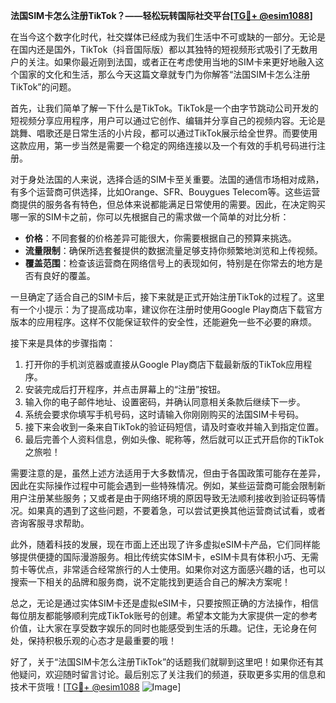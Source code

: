 **法国SIM卡怎么注册TikTok？——轻松玩转国际社交平台[[TG💪+ @esim1088](https://t.me/s/esim1088)]**

在当今这个数字化时代，社交媒体已经成为我们生活中不可或缺的一部分。无论是在国内还是国外，TikTok（抖音国际版）都以其独特的短视频形式吸引了无数用户的关注。如果你最近刚到法国，或者正在考虑使用当地的SIM卡来更好地融入这个国家的文化和生活，那么今天这篇文章就专门为你解答“法国SIM卡怎么注册TikTok”的问题。

首先，让我们简单了解一下什么是TikTok。TikTok是一个由字节跳动公司开发的短视频分享应用程序，用户可以通过它创作、编辑并分享自己的视频内容。无论是跳舞、唱歌还是日常生活的小片段，都可以通过TikTok展示给全世界。而要使用这款应用，第一步当然是需要一个稳定的网络连接以及一个有效的手机号码进行注册。

对于身处法国的人来说，选择合适的SIM卡至关重要。法国的通信市场相对成熟，有多个运营商可供选择，比如Orange、SFR、Bouygues Telecom等。这些运营商提供的服务各有特色，但总体来说都能满足日常使用的需要。因此，在决定购买哪一家的SIM卡之前，你可以先根据自己的需求做一个简单的对比分析：

- **价格**：不同套餐的价格差异可能很大，你需要根据自己的预算来挑选。
- **流量限制**：确保所选套餐提供的数据流量足够支持你频繁地浏览和上传视频。
- **覆盖范围**：检查该运营商在网络信号上的表现如何，特别是在你常去的地方是否有良好的覆盖。

一旦确定了适合自己的SIM卡后，接下来就是正式开始注册TikTok的过程了。这里有一个小提示：为了提高成功率，建议你在注册时使用Google Play商店下载官方版本的应用程序。这样不仅能保证软件的安全性，还能避免一些不必要的麻烦。

接下来是具体的步骤指南：

1. 打开你的手机浏览器或直接从Google Play商店下载最新版的TikTok应用程序。
2. 安装完成后打开程序，并点击屏幕上的“注册”按钮。
3. 输入你的电子邮件地址、设置密码，并确认同意相关条款后继续下一步。
4. 系统会要求你填写手机号码，这时请输入你刚刚购买的法国SIM卡号码。
5. 接下来会收到一条来自TikTok的验证码短信，请及时查收并输入到指定位置。
6. 最后完善个人资料信息，例如头像、昵称等，然后就可以正式开启你的TikTok之旅啦！

需要注意的是，虽然上述方法适用于大多数情况，但由于各国政策可能存在差异，因此在实际操作过程中可能会遇到一些特殊情况。例如，某些运营商可能会限制新用户注册某些服务；又或者是由于网络环境的原因导致无法顺利接收到验证码等情况。如果真的遇到了这些问题，不要着急，可以尝试更换其他运营商试试看，或者咨询客服寻求帮助。

此外，随着科技的发展，现在市面上还出现了许多虚拟eSIM卡产品，它们同样能够提供便捷的国际漫游服务。相比传统实体SIM卡，eSIM卡具有体积小巧、无需剪卡等优点，非常适合经常旅行的人士使用。如果你对这方面感兴趣的话，也可以搜索一下相关的品牌和服务商，说不定能找到更适合自己的解决方案呢！

总之，无论是通过实体SIM卡还是虚拟eSIM卡，只要按照正确的方法操作，相信每位朋友都能够顺利完成TikTok账号的创建。希望本文能为大家提供一定的参考价值，让大家在享受数字娱乐的同时也能感受到生活的乐趣。记住，无论身在何处，保持积极乐观的心态才是最重要的哦！

好了，关于“法国SIM卡怎么注册TikTok”的话题我们就聊到这里吧！如果你还有其他疑问，欢迎随时留言讨论。最后别忘了关注我们的频道，获取更多实用的信息和技术干货哦！[[TG💪+ @esim1088](https://t.me/s/esim1088) ![Image](https://i.postimg.cc/4NQfJmqS/Snipaste-2025-05-13-00-14-12.png)]